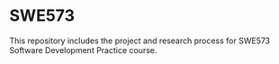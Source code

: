 # SWE573
This repository includes the project and research process for SWE573 Software Development Practice course.
